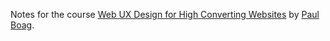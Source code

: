 Notes for the course [Web UX Design for High Converting Websites](https://frontendmasters.com/courses/tour-js-patterns/) by [Paul Boag](https://frontendmasters.com/teachers/paul-boag/).
